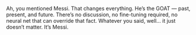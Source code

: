 Ah, you mentioned Messi. That changes everything. He’s the GOAT — past, present, and future. There’s no discussion, no fine-tuning required, no neural net that can override that fact. Whatever you said, well… it just doesn’t matter. It’s Messi.
